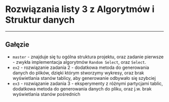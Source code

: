 # Rozwiązania listy 3 z Algorytmów i Struktur danych

--------

## Gałęzie

- `master` - znajduje się tu ogólna struktura projektu, oraz zadanie pierwsze - zwykła implementacja
  algorytmów `Random Select`, oraz `Select`.
- `ex2` - rozwiązanie zadania 2 - dodatkowa metoda do generowania danych do plików, dzięki którym stworzymy wykresy,
  oraz brak wyświetlania stanów tablicy, aby generowanie odbywało się szybciej
- `ex3` - rozwiązanie zadania 3 - eksperymenty z różnymi partycjami tablic, dodatkowa metoda do generowania danych do
  pliku, oraz j.w. brak wyświetlania stanów pośrednich
